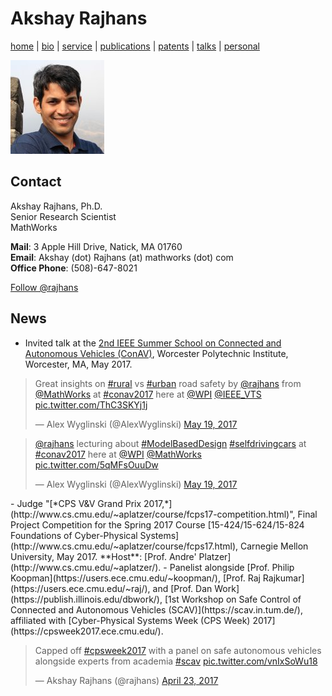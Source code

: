 # Akshay Rajhans
[home](index.html) \| [bio](bio.html) \| [service](service.html) \| [publications](publications.html) \| [patents](patents.html) \| [talks](talks.html) \| [personal](personal.html)

![Akshay Rajhans](files/akshay.jpeg)

## Contact
Akshay Rajhans, Ph.D. <br/>
Senior Research Scientist <br/>
MathWorks

**Mail**: 3 Apple Hill Drive, Natick, MA 01760 <br/>
**Email**: Akshay (dot) Rajhans (at) mathworks (dot) com <br/>
**Office Phone**: (508)-647-8021

<dl>
<a href="https://twitter.com/rajhans" class="twitter-follow-button">Follow @rajhans</a>
<script>!function(d,s,id){var
js,fjs=d.getElementsByTagName(s)[0],p=/^http:/.test(d.location)?'http':'https';if(!d.getElementById(id)){js=d.createElement(s);js.id=id;js.src=p+'://platform.twitter.com/widgets.js';fjs.parentNode.insertBefore(js,fjs);}}(document,
'script', 'twitter-wjs');</script>
</dl>

## News
- Invited talk at the [2nd IEEE Summer School on Connected and Autonomous Vehicles (ConAV)](https://www.nist.gov/news-events/events/2016/08/exploring-dimensions-trustworthiness-challenges-and-opportunities), Worcester Polytechnic Institute, Worcester, MA, May 2017. 
<dl>
<blockquote class="twitter-tweet" data-lang="en"><p lang="en" dir="ltr">Great insights on <a href="https://twitter.com/hashtag/rural?src=hash">#rural</a> vs <a href="https://twitter.com/hashtag/urban?src=hash">#urban</a> road safety by <a href="https://twitter.com/rajhans">@rajhans</a> from <a href="https://twitter.com/MathWorks">@MathWorks</a> at <a href="https://twitter.com/hashtag/conav2017?src=hash">#conav2017</a> here at <a href="https://twitter.com/WPI">@WPI</a> <a href="https://twitter.com/IEEE_VTS">@IEEE_VTS</a> <a href="https://t.co/ThC3SKYj1j">pic.twitter.com/ThC3SKYj1j</a></p>&mdash; Alex Wyglinski (@AlexWyglinski) <a href="https://twitter.com/AlexWyglinski/status/865590917855662084">May 19, 2017</a></blockquote>
<script async src="//platform.twitter.com/widgets.js" charset="utf-8"></script>
</dl>
<dl>
<blockquote class="twitter-tweet" data-lang="en"><p lang="en" dir="ltr"><a href="https://twitter.com/rajhans">@rajhans</a> lecturing about <a href="https://twitter.com/hashtag/ModelBasedDesign?src=hash">#ModelBasedDesign</a> <a href="https://twitter.com/hashtag/selfdrivingcars?src=hash">#selfdrivingcars</a> at <a href="https://twitter.com/hashtag/conav2017?src=hash">#conav2017</a> here at <a href="https://twitter.com/WPI">@WPI</a> <a href="https://twitter.com/MathWorks">@MathWorks</a> <a href="https://t.co/5qMFsOuuDw">pic.twitter.com/5qMFsOuuDw</a></p>&mdash; Alex Wyglinski (@AlexWyglinski) <a href="https://twitter.com/AlexWyglinski/status/865589214343290880">May 19, 2017</a></blockquote>
<script async src="//platform.twitter.com/widgets.js" charset="utf-8"></script>
</dl>
- Judge "[*CPS V&V Grand Prix 2017,*](http://www.cs.cmu.edu/~aplatzer/course/fcps17-competition.html)", Final Project Competition for the Spring 2017 Course [15-424/15-624/15-824 Foundations of Cyber-Physical Systems](http://www.cs.cmu.edu/~aplatzer/course/fcps17.html), Carnegie Mellon University, May 2017. **Host**: [Prof. Andre' Platzer](http://www.cs.cmu.edu/~aplatzer/). 
- Panelist alongside [Prof. Philip Koopman](https://users.ece.cmu.edu/~koopman/), [Prof. Raj Rajkumar](https://users.ece.cmu.edu/~raj/), and [Prof. Dan Work](https://publish.illinois.edu/dbwork/), [1st Workshop on Safe Control of Connected and Autonomous Vehicles (SCAV)](https://scav.in.tum.de/), affiliated with [Cyber-Physical Systems Week (CPS Week) 2017](https://cpsweek2017.ece.cmu.edu/).
<dl>
<blockquote class="twitter-tweet" data-lang="en"><p lang="en" dir="ltr">Capped off <a href="https://twitter.com/hashtag/cpsweek2017?src=hash">#cpsweek2017</a> with a panel on safe autonomous vehicles alongside experts from academia <a href="https://twitter.com/hashtag/scav?src=hash">#scav</a> <a href="https://t.co/vnIxSoWu18">pic.twitter.com/vnIxSoWu18</a></p>&mdash; Akshay Rajhans (@rajhans) <a href="https://twitter.com/rajhans/status/856221543399137280">April 23, 2017</a></blockquote>
<script async src="//platform.twitter.com/widgets.js" charset="utf-8"></script>
</dl>
